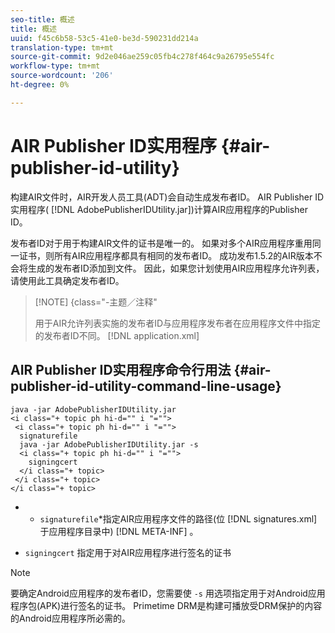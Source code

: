 ```yaml
---
seo-title: 概述
title: 概述
uuid: f45c6b58-53c5-41e0-be3d-590231dd214a
translation-type: tm+mt
source-git-commit: 9d2e046ae259c05fb4c278f464c9a26795e554fc
workflow-type: tm+mt
source-wordcount: '206'
ht-degree: 0%

---
```



# AIR Publisher ID实用程序 {#air-publisher-id-utility}

构建AIR文件时，AIR开发人员工具(ADT)会自动生成发布者ID。 AIR Publisher ID实用程序( [!DNL AdobePublisherIDUtility.jar])计算AIR应用程序的Publisher ID。

发布者ID对于用于构建AIR文件的证书是唯一的。 如果对多个AIR应用程序重用同一证书，则所有AIR应用程序都具有相同的发布者ID。 成功发布1.5.2的AIR版本不会将生成的发布者ID添加到文件。 因此，如果您计划使用AIR应用程序允许列表，请使用此工具确定发布者ID。

>[!NOTE] {class=&quot;-主题／注释&quot;
>
>用于AIR允许列表实施的发布者ID与应用程序发布者在应用程序文件中指定的发布者ID不同。 [!DNL application.xml]

## AIR Publisher ID实用程序命令行用法 {#air-publisher-id-utility-command-line-usage}

```
java -jar AdobePublisherIDUtility.jar 
<i class="+ topic ph hi-d="" i "="">
 <i class="+ topic ph hi-d="" i "="">
  signaturefile 
  java -jar AdobePublisherIDUtility.jar -s 
  <i class="+ topic ph hi-d="" i "="">
    signingcert
  </i class="+ topic>
 </i class="+ topic>
</i class="+ topic>
```

* 
   * `signaturefile`*指定AIR应用程序文件的路径(位 [!DNL signatures.xml] 于应用程序目录中) [!DNL META-INF] 。

* `signingcert` 指定用于对AIR应用程序进行签名的证书

>[!NOTE]
>
>要确定Android应用程序的发布者ID，您需要使 `-s` 用选项指定用于对Android应用程序包(APK)进行签名的证书。 Primetime DRM是构建可播放受DRM保护的内容的Android应用程序所必需的。